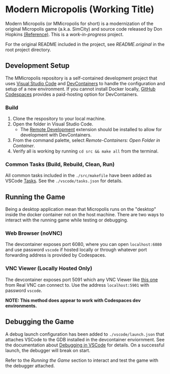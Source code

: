  # Modern Micropolis (Working Title)
 Modern Micropolis (or MMicropolis for short) is a modernization of the original Micropolis game (a.k.a. SimCity) and source code released by Don Hopkins [(Reference)](https://www.donhopkins.com/home/micropolis/). This is a _work-in-progress_ project.

 For the original README included in the project, see _README.original_ in the root project directory.

 ## Development Setup

 The MMicropolis repository is a self-contained development project that uses [Visual Studio Code](https://code.visualstudio.com/) and [DevContainers](https://code.visualstudio.com/docs/remote/containers) to handle the configuration and setup of a new environment. If you cannot install Docker locally, [GitHub Codespaces](https://code.visualstudio.com/docs/remote/codespaces) provides a paid-hosting option for DevContainers.

 ### Build
 
1. Clone the respository to your local machine.
2. Open the folder in Visual Studio Code.
   - The [Remote Development](https://marketplace.visualstudio.com/items?itemName=ms-vscode-remote.vscode-remote-extensionpack) extension should be installed to allow for development with DevContainers.
3. From the command palette, select _Remote-Containers: Open Folder in Container_.
4. Verify all is working by running `cd src && make all` from the terminal.

### Common Tasks (Build, Rebuild, Clean, Run)

All common tasks included in the `./src/makefile` have been added as VSCode [Tasks](https://code.visualstudio.com/Docs/editor/tasks). See the `./vscode/tasks.json` for details.

## Running the Game

Being a desktop application mean that Micropolis runs on the "desktop" inside the docker container not on the host machine. There are two ways to interact with the running game while testing or debugging.

### Web Browser (noVNC)

The devcontainer exposes port 6080, where you can open `localhost:6080` and use password `vscode` if hosted locally or through whatever port forwarding address is provided by Codespaces.

### VNC Viewer (Locally Hosted Only)

The devcontainer exposes port 5091 which any VNC Viewer like [this one](https://www.realvnc.com/en/connect/download/viewer/) from Real VNC can connect to. Use the address `localhost:5901` with password `vscode`.

**NOTE: This method does appear to work with Codespaces dev environments.** 

## Debugging the Game

A debug launch configuration has been added to `./vscode/launch.json` that attaches VSCode to the GDB installed in the devcontainer enviornment. See the documentation about [Debugging in VSCode](https://code.visualstudio.com/Docs/editor/debugging) for details. On a successful launch, the debugger will break on start.

Refer to the _Running the Game_ section to interact and test the game with the debugger attached.
